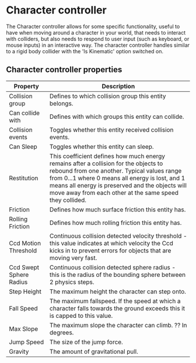 # Character controller

<div class="doc-incomplete"/>

The Character controller allows for some specific functionality, useful to have when moving around a character in your world, that needs to interact with colliders, but also needs to respond to user input (such as keyboard, or mouse inputs) in an interactive way. The character controller handles similar to a rigid body collider with the 'Is Kinematic' option switched on.

## Character controller properties

Property              | Description
----------------------|---------------------------------------------------------
Collision group       | Defines to which collision group this entity belongs.
Can collide with      | Defines with which groups this entity can collide.
Collision events      | Toggles whether this entity received collision events.
Can Sleep             | Toggles whether this entity can sleep.
Restitution           | This coefficient defines how much energy remains after a collision for the objects to rebound from one another. Typical values range from 0...1 where 0 means all energy is lost, and 1 means all energy is preserved and the objects will move away from each other at the same speed they collided.
Friction              | Defines how much surface friction this entity has.
Rolling Friction      | Defines how much rolling friction this entity has.
Ccd Motion Threshold  | Continuous collision detected velocity threshold - this value indicates at which velocity the Ccd kicks in to prevent errors for objects that are moving very fast.
Ccd Swept Sphere Radius | Continuous collision detected sphere radius - this is the radius of the bounding sphere between 2 physics steps.
Step Height           | The maximum height the character can step onto.
Fall Speed            | The maximum fallspeed. If the speed at which a character falls towards the ground exceeds this it is capped to this value.
Max Slope             | The maximum slope the character can climb. ?? In degrees. 
Jump Speed            | The size of the jump force.
Gravity               | The amount of gravitational pull.
